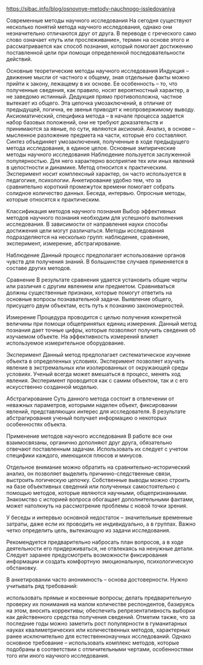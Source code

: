 https://sibac.info/blog/osnovnye-metody-nauchnogo-issledovaniya

Современные методы научного исследования
На сегодня существуют несколько понятий метода научного исследования, однако они незначительно отличаются друг от друга. В переводе с греческого само слово означает «путь или прослеживание», термин на основе этого и рассматривается как способ познания, который помогает достижению поставленной цели при помощи определенной последовательности действий.

Основные теоретические методы научного исследования
Индукция – движение мысли от частного к общему, зная отдельные факты можно прийти к закону, лежащему в их основе. Ее особенность – то, что полученные сведения, как правило, носят вероятностный характер, а не заведомо истинный.
Дедукция прямо противоположна, частное вытекает из общего. Эта цепочка умозаключений, в отличие от предыдущей, логична, ее звенья приводят к неопровержимому выводу.
Аксиоматический, специфика метода – в начале процесса задается набор базовых положений, они не требуют доказательств и принимаются за явные, по сути, являются аксиомой.
Анализ, в основе – мысленное разложение предмета на части, которые его составляют.
Синтез объединяет умозаключения, полученные в ходе предыдущего метода исследования, в единое целое.
Основные эмпирические методы научного исследования
Наблюдение пользуется заслуженной популярностью. Для него характерно восприятие тех или иных явлений в целостности и динамике. Метод относится к практическим.
Эксперимент носит комплексный характер, он часто используется в педагогике, психологии.
Анкетирование удобно тем, что за сравнительно короткий промежуток времени помогает собрать солидное количество данных.
Беседа, интервью. Опросные методы, которые относятся к практическим.


Классификация методов научного познания
Выбор эффективных методов научного познания необходим для успешного выполнения исследования. В зависимости от направления науки способы достижения цели могут различаться. Методы исследования подразделяются на несколько групп: наблюдение, сравнение, эксперимент, измерение, абстрагирование.

Наблюдение
Данный процесс предполагает использование органов чувств для получения знаний. В большинстве случаев применяется в составе других методов.

Сравнение
В результате сравнения удается установить общие черты или различия с другим явлением или предметом. Сравниваться должны существенные признаки, которые помогут ответить на основные вопросы познавательной задачи. Выявление общего, присущего двум объектам, есть путь к познанию закономерностей.

Измерение
Процедура проводится с целью получения конкретной величины при помощи общепринятых единиц измерения. Данный метод познания дает точные цифры, которые позволяют получить сведения об изучаемом объекте. На эффективность измерений влияет используемое измерительное оборудование.

Эксперимент
Данный метод предполагает систематическое изучение объекта в определенных условиях. Эксперимент позволяет изучать явление в экстремальных или изолированных от окружающей среды условиях. Ученый всегда может вмешаться в процесс, менять ход явления. Эксперимент проводится как с самим объектом, так и с его искусственно созданной моделью.

Абстрагирование
Суть данного метода состоит в отвлечении от неважных параметров, которыми наделен объект, фиксировании явлений, представляющих интерес для исследователя. В результате абстрагирования ученый получает информацию о некоторых особенностях объекта.

Применение методов научного исследования
В работе все они взаимосвязаны, органично дополняют друг друга, обязательно отвечают поставленным задачам. Использовать их следует с учетом специфики каждого, имеющихся плюсов и минусов.

Отдельное внимание можно обратить на сравнительно-исторический анализ, он позволяет выделить причинно-следственные связи, выстроить логическую цепочку. Собственные выводы можно строить на базе объективных сведений или полученных самостоятельно с помощью методов, которые являются научными, общепризнанными. Знакомство с историей вопроса обогащает дополнительными фактами, может натолкнуть на рассмотрение проблемы с новой точки зрения.

У беседы и интервью основной недостаток – значительные временные затраты, даже если их проводить не индивидуально, а в группах. Важно четко определить цель, вытекающую из задачи исследования.

Рекомендуется предварительно набросать план вопросов, а в ходе деятельности его придерживаться, не отвлекаясь на ненужные детали. Следует заранее предусмотреть возможности фиксирования информации и создать комфортную эмоциональную, психологическую обстановку.

В анкетировании часто анонимность – основа достоверности. Нужно учитывать ряд требований:

использовать прямые и косвенные вопросы;
делать предварительную проверку их понимания на малом количестве респондентов, базируясь на этом, вносить коррективы;
обеспечить репрезентативность выборки как действенного средства получения сведений.
Отметим также, что за последние годы можно заметить рост популярности в гуманитарных науках квалиметрических или количественных методов, характерных ранее исключительно для естественнонаучных исследований. Однако основное требование – использовать комплекс методов, которые подобраны в соответствии с отличительными чертами, особенностями того или иного научного исследования.
